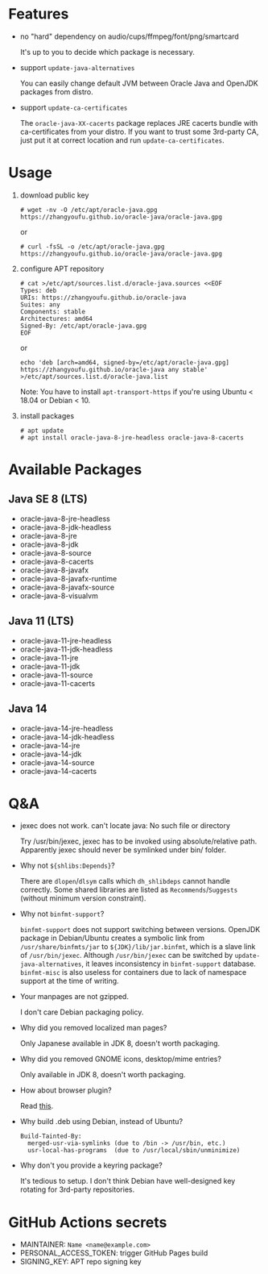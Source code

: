 # Features

* no "hard" dependency on audio/cups/ffmpeg/font/png/smartcard

  It's up to you to decide which package is necessary.

* support `update-java-alternatives`

  You can easily change default JVM between Oracle Java and OpenJDK packages from distro.

* support `update-ca-certificates`

  The `oracle-java-XX-cacerts` package replaces JRE cacerts bundle with ca-certificates from your distro. If you want to trust some 3rd-party CA, just put it at correct location and run `update-ca-certificates`.

# Usage

1. download public key

   ```
   # wget -nv -O /etc/apt/oracle-java.gpg https://zhangyoufu.github.io/oracle-java/oracle-java.gpg
   ```
   or
   ```
   # curl -fsSL -o /etc/apt/oracle-java.gpg https://zhangyoufu.github.io/oracle-java/oracle-java.gpg
   ```

1. configure APT repository

   ```
   # cat >/etc/apt/sources.list.d/oracle-java.sources <<EOF
   Types: deb
   URIs: https://zhangyoufu.github.io/oracle-java
   Suites: any
   Components: stable
   Architectures: amd64
   Signed-By: /etc/apt/oracle-java.gpg
   EOF
   ```
   or
   ```
   echo 'deb [arch=amd64, signed-by=/etc/apt/oracle-java.gpg] https://zhangyoufu.github.io/oracle-java any stable' >/etc/apt/sources.list.d/oracle-java.list
   ```

   Note: You have to install `apt-transport-https` if you're using Ubuntu < 18.04 or Debian < 10.

1. install packages

   ```
   # apt update
   # apt install oracle-java-8-jre-headless oracle-java-8-cacerts
   ```

# Available Packages

## Java SE 8 (LTS)

* oracle-java-8-jre-headless
* oracle-java-8-jdk-headless
* oracle-java-8-jre
* oracle-java-8-jdk
* oracle-java-8-source
* oracle-java-8-cacerts
* oracle-java-8-javafx
* oracle-java-8-javafx-runtime
* oracle-java-8-javafx-source
* oracle-java-8-visualvm

## Java 11 (LTS)

* oracle-java-11-jre-headless
* oracle-java-11-jdk-headless
* oracle-java-11-jre
* oracle-java-11-jdk
* oracle-java-11-source
* oracle-java-11-cacerts

## Java 14

* oracle-java-14-jre-headless
* oracle-java-14-jdk-headless
* oracle-java-14-jre
* oracle-java-14-jdk
* oracle-java-14-source
* oracle-java-14-cacerts

# Q&A

* jexec does not work. can't locate java: No such file or directory

  Try /usr/bin/jexec, jexec has to be invoked using absolute/relative path.
  Apparently jexec should never be symlinked under bin/ folder.

* Why not `${shlibs:Depends}`?

  There are `dlopen`/`dlsym` calls which `dh_shlibdeps` cannot handle correctly.
  Some shared libraries are listed as `Recommends`/`Suggests` (without minimum
  version constraint).

* Why not `binfmt-support`?

  `binfmt-support` does not support switching between versions. OpenJDK package
  in Debian/Ubuntu creates a symbolic link from `/usr/share/binfmts/jar` to
  `${JDK}/lib/jar.binfmt`, which is a slave link of `/usr/bin/jexec`. Although
  `/usr/bin/jexec` can be switched by `update-java-alternatives`, it leaves
  inconsistency in `binfmt-support` database.
  `binfmt-misc` is also useless for containers due to lack of namespace support
  at the time of writing.

* Your manpages are not gzipped.

  I don't care Debian packaging policy.

* Why did you removed localized man pages?

  Only Japanese available in JDK 8, doesn't worth packaging.

* Why did you removed GNOME icons, desktop/mime entries?

  Only available in JDK 8, doesn't worth packaging.

* How about browser plugin?

  Read [this](https://docs.oracle.com/javase/8/docs/technotes/guides/install/linux_plugin.html).

* Why build .deb using Debian, instead of Ubuntu?

  ```
  Build-Tainted-By:
    merged-usr-via-symlinks (due to /bin -> /usr/bin, etc.)
    usr-local-has-programs  (due to /usr/local/sbin/unminimize)
  ```

* Why don't you provide a keyring package?

  It's tedious to setup. I don't think Debian have well-designed key rotating
  for 3rd-party repositories.

# GitHub Actions secrets

* MAINTAINER: `Name <name@example.com>`
* PERSONAL_ACCESS_TOKEN: trigger GitHub Pages build
* SIGNING_KEY: APT repo signing key
